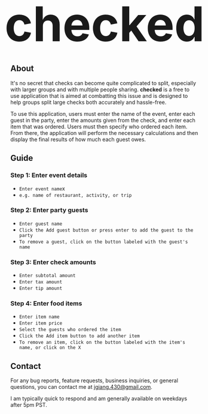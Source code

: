 <div style="display: flex; align-items: center; justify-content: center">
    <svg xmlns="http://www.w3.org/2000/svg" fill="#1877f2" width="128" height="128" viewBox="0 0 16 16"><path fill-rule="evenodd" d="M 5.316406 4.117188 C 3.417969 6.378906 1.867188 8.234375 1.863281 8.242188 C 1.863281 8.246094 2.285156 8.605469 2.804688 9.042969 C 3.386719 9.53125 3.75 9.839844 3.746094 9.847656 C 3.742188 9.851562 3.394531 10.273438 2.964844 10.78125 C 2.539062 11.292969 2.183594 11.714844 2.175781 11.726562 C 2.160156 11.746094 2.160156 11.746094 4.691406 13.867188 C 6.085938 15.039062 7.226562 15.996094 7.226562 15.996094 C 7.230469 15.996094 8.75 14.1875 10.605469 11.976562 C 12.457031 9.765625 14.015625 7.914062 14.0625 7.859375 L 14.144531 7.757812 L 13.203125 6.964844 C 12.683594 6.53125 12.253906 6.171875 12.25 6.171875 C 12.242188 6.167969 11.050781 7.582031 9.589844 9.324219 C 8.132812 11.0625 6.9375 12.488281 6.929688 12.492188 C 6.921875 12.5 3.761719 9.859375 3.761719 9.839844 C 3.761719 9.832031 9.0625 3.503906 9.074219 3.5 C 9.074219 3.5 9.789062 4.097656 10.660156 4.832031 C 11.53125 5.5625 12.246094 6.160156 12.246094 6.15625 C 12.246094 6.15625 12.601562 5.730469 13.039062 5.210938 C 13.472656 4.695312 13.828125 4.265625 13.828125 4.261719 C 13.828125 4.253906 12.789062 3.375 11.511719 2.304688 L 8.980469 0.179688 L 8.769531 0 L 5.316406 4.117188"></path></svg>
    <b style="font-size: 8rem;">checked</b>
</div>

## About

It's no secret that checks can become quite complicated to split, especially with larger groups and with multiple people sharing. <b>checked</b> is a free to use application that is aimed at combatting this issue and is designed to help groups split large checks both accurately and hassle-free.

To use this application, users must enter the name of the event, enter each guest in the party, enter the amounts given from the check, and enter each item that was ordered. Users must then specify who ordered each item. From there, the application will perform the necessary calculations and then
display the final results of how much each guest owes.

## Guide

### Step 1: Enter event details

- `Enter event name`x
- `e.g. name of restaurant, activity, or trip`

### Step 2: Enter party guests

- `Enter guest name`
- `Click the Add guest button or press enter to add the guest to the party`
- `To remove a guest, click on the button labeled with the guest's name`

### Step 3: Enter check amounts

- `Enter subtotal amount`
- `Enter tax amount`
- `Enter tip amount`

### Step 4: Enter food items

- `Enter item name`
- `Enter item price`
- `Select the guests who ordered the item`
- `Click the Add item button to add another item`
- `To remove an item, click on the button labeled with the item's name, or click on the X`

## Contact

For any bug reports, feature requests, business inquiries, or general questions, you can contact me at
[jgiang.430@gmail.com](mailto:jgiang.430@gmail.com).

I am typically quick to respond and am generally available on weekdays after 5pm PST.
